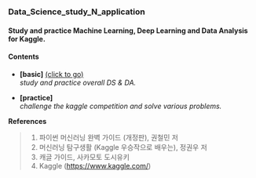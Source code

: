 ### Data_Science_study_N_application

#### Study and practice Machine Learning, Deep Learning and Data Analysis for Kaggle.

#### __Contents__

- __[basic]__  [(click to go)](https://github.com/sangmanjung/Data_Science_study_with_Python/tree/main/basic)  
  _study and practice overall DS & DA._
  
- __[practice]__  
  _challenge the kaggle competition and solve various problems._
  

__References__ 
> 1. 파이썬 머신러닝 완벽 가이드 (개정판), 권철민 저
> 2. 머신러닝 탐구생활 (Kaggle 우승작으로 배우는), 정권우 저
> 3. 캐글 가이드, 사카모토 도시유키 
> 4. Kaggle (https://www.kaggle.com/)

